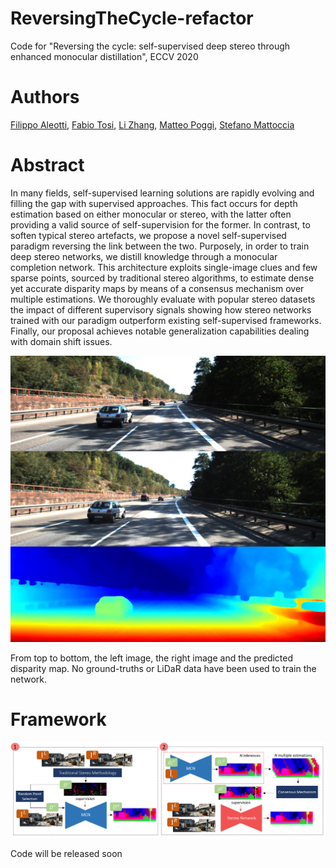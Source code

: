 # ReversingTheCycle-refactor

Code for "Reversing the cycle: self-supervised deep stereo through enhanced monocular distillation", ECCV 2020

# Authors
[Filippo Aleotti](https://filippoaleotti.github.io/website), [Fabio Tosi](https://vision.disi.unibo.it/~ftosi/), [Li Zhang](), [Matteo Poggi](https://mattpoggi.github.io/), [Stefano Mattoccia](http://vision.deis.unibo.it/~smatt/Site/Home.html)

# Abstract
In many fields, self-supervised learning solutions are rapidly evolving and filling the gap with supervised approaches. This fact occurs for depth estimation based on either monocular or stereo, with the latter often providing a valid source of self-supervision for the former.
In contrast, to soften typical stereo artefacts, we propose a novel self-supervised paradigm reversing the link between the two. Purposely, in order to train deep stereo networks, we distill knowledge through a monocular completion network. This architecture exploits single-image clues and few sparse points, sourced by traditional stereo algorithms, to estimate dense yet accurate disparity maps by means of a consensus mechanism over multiple estimations. We thoroughly evaluate with popular stereo datasets the impact of different supervisory signals showing how stereo networks trained with our paradigm outperform existing self-supervised frameworks. Finally, our proposal achieves notable generalization capabilities dealing with domain shift issues.

![](assets/qualitative.jpg)

From top to bottom, the left image, the right image and the predicted disparity map. No ground-truths or LiDaR data have been used to train the network.

# Framework

![](assets/framework.jpg)

Code will be released soon